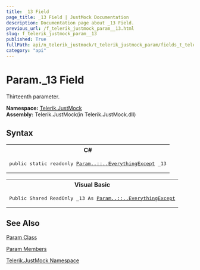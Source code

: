 ```yaml
---
title: _13 Field
page_title: _13 Field | JustMock Documentation
description: Documentation page about _13 Field.
previous_url: /f_telerik_justmock_param__13.html
slug: f_telerik_justmock_param__13
published: True
fullPath: api/n_telerik_justmock/t_telerik_justmock_param/fields_t_telerik_justmock_param/f_telerik_justmock_param__13
category: "api"
---
```


# Param._13 Field



Thirteenth parameter.


 **Namespace:**  [Telerik.JustMock](n_telerik_justmock) <br> **Assembly:** Telerik.JustMock(in Telerik.JustMock.dll)
## Syntax


<div id="syntaxCodeBlocks" class="code"><span codeLanguage="CSharp"><table><tr><th>C#</th></tr><tr><td><pre xml:space="preserve"><span class="keyword">public</span> <span class="keyword">static</span> <span class="keyword">readonly</span> <a href="T_Telerik_JustMock_Param_EverythingExcept.html">Param<span class="languageSpecificText"><span class="cs">.</span><span class="vb">.</span><span class="cpp">::</span><span class="nu">.</span><span class="fs">.</span></span>EverythingExcept</a> <span class="identifier">_13</span></pre></td></tr></table></span><span codeLanguage="VisualBasicDeclaration"><table><tr><th>Visual Basic</th></tr><tr><td><pre xml:space="preserve"><span class="keyword">Public</span> <span class="keyword">Shared</span> <span class="keyword">ReadOnly</span> <span class="identifier">_13</span> <span class="keyword">As</span> <a href="T_Telerik_JustMock_Param_EverythingExcept.html">Param<span class="languageSpecificText"><span class="cs">.</span><span class="vb">.</span><span class="cpp">::</span><span class="nu">.</span><span class="fs">.</span></span>EverythingExcept</a></pre></td></tr></table></span></div>


## See Also



 [Param Class](t_telerik_justmock_param) 

 [Param Members](allmembers_t_telerik_justmock_param) 

 [Telerik.JustMock Namespace](n_telerik_justmock) 



